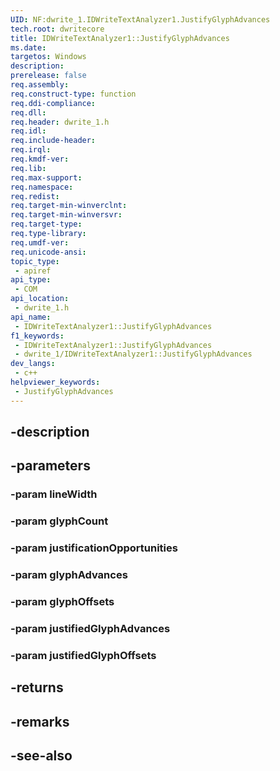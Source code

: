 ```yaml
---
UID: NF:dwrite_1.IDWriteTextAnalyzer1.JustifyGlyphAdvances
tech.root: dwritecore
title: IDWriteTextAnalyzer1::JustifyGlyphAdvances
ms.date: 
targetos: Windows
description: 
prerelease: false
req.assembly: 
req.construct-type: function
req.ddi-compliance: 
req.dll: 
req.header: dwrite_1.h
req.idl: 
req.include-header: 
req.irql: 
req.kmdf-ver: 
req.lib: 
req.max-support: 
req.namespace: 
req.redist: 
req.target-min-winverclnt: 
req.target-min-winversvr: 
req.target-type: 
req.type-library: 
req.umdf-ver: 
req.unicode-ansi: 
topic_type:
 - apiref
api_type:
 - COM
api_location:
 - dwrite_1.h
api_name:
 - IDWriteTextAnalyzer1::JustifyGlyphAdvances
f1_keywords:
 - IDWriteTextAnalyzer1::JustifyGlyphAdvances
 - dwrite_1/IDWriteTextAnalyzer1::JustifyGlyphAdvances
dev_langs:
 - c++
helpviewer_keywords:
 - JustifyGlyphAdvances
---
```


## -description

## -parameters

### -param lineWidth

### -param glyphCount

### -param justificationOpportunities

### -param glyphAdvances

### -param glyphOffsets

### -param justifiedGlyphAdvances

### -param justifiedGlyphOffsets

## -returns

## -remarks

## -see-also

